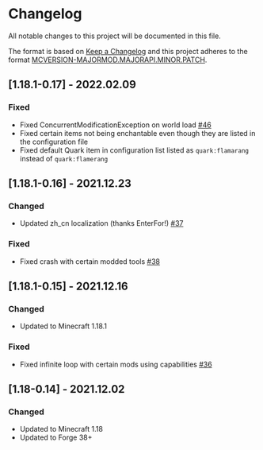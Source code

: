 # Changelog
All notable changes to this project will be documented in this file.

The format is based on [Keep a Changelog](http://keepachangelog.com/en/1.0.0/) and this project adheres to the format [MCVERSION-MAJORMOD.MAJORAPI.MINOR.PATCH](https://mcforge.readthedocs.io/en/1.16.x/conventions/versioning/).

## [1.18.1-0.17] - 2022.02.09
### Fixed
- Fixed ConcurrentModificationException on world load [#46](https://github.com/TheIllusiveC4/VeinMining/issues/46)
- Fixed certain items not being enchantable even though they are listed in the configuration file
- Fixed default Quark item in configuration list listed as `quark:flamarang` instead of `quark:flamerang`

## [1.18.1-0.16] - 2021.12.23
### Changed
- Updated zh_cn localization (thanks EnterFor!) [#37](https://github.com/TheIllusiveC4/VeinMining/pull/37)
### Fixed
- Fixed crash with certain modded tools [#38](https://github.com/TheIllusiveC4/VeinMining/issues/38)

## [1.18.1-0.15] - 2021.12.16
### Changed
- Updated to Minecraft 1.18.1
### Fixed
- Fixed infinite loop with certain mods using capabilities [#36](https://github.com/TheIllusiveC4/VeinMining/issues/36)

## [1.18-0.14] - 2021.12.02
### Changed
- Updated to Minecraft 1.18
- Updated to Forge 38+

